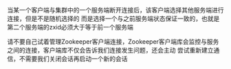 当某一个客户端与集群中的一个服务端断开连接后，该客户端选择其他服务端进行连接，但是不是随机选择的
而是选择一个与之前服务端状态保证一致的，也就是第二个服务端的zxid必须大于等于前一个服务端

请不要自己试着管理Zookeeper客户端连接，Zookeeper客户端库会监控与服务之间的连接，客户端库不仅会告诉我们连接发生问题，还会主动
尝试重新建立通信，不需要我们关闭会话再启动一个新的会话